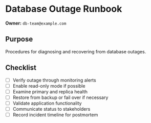 # Database Outage Runbook

**Owner:** `db-team@example.com`

## Purpose
Procedures for diagnosing and recovering from database outages.

## Checklist
- [ ] Verify outage through monitoring alerts
- [ ] Enable read-only mode if possible
- [ ] Examine primary and replica health
- [ ] Restore from backup or fail over if necessary
- [ ] Validate application functionality
- [ ] Communicate status to stakeholders
- [ ] Record incident timeline for postmortem
